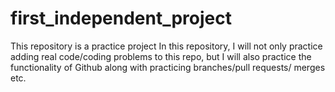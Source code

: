 # first_independent_project
This repository is a practice project
In this repository, I will not only practice adding real code/coding problems to this repo, but I will also practice the functionality of Github along with practicing branches/pull requests/ merges etc.
